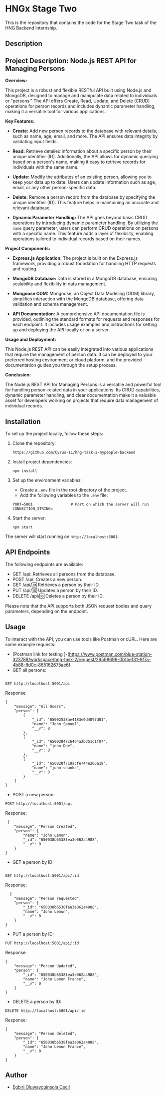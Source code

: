 # HNGx Stage Two

This is the repository that contains the code for the Stage Two task of the HNG Backend Internship.

## Description
## Project Description: Node.js REST API for Managing Persons

**Overview:**

This project is a robust and flexible RESTful API built using Node.js and MongoDB, designed to manage and manipulate data related to individuals or "persons." The API offers Create, Read, Update, and Delete (CRUD) operations for person records and includes dynamic parameter handling, making it a versatile tool for various applications.

**Key Features:**

- **Create:** Add new person records to the database with relevant details, such as name, age, email, and more. The API ensures data integrity by validating input fields.

- **Read:** Retrieve detailed information about a specific person by their unique identifier (ID). Additionally, the API allows for dynamic querying based on a person's name, making it easy to retrieve records for individuals with the same name.

- **Update:** Modify the attributes of an existing person, allowing you to keep your data up to date. Users can update information such as age, email, or any other person-specific data.

- **Delete:** Remove a person record from the database by specifying the unique identifier (ID). This feature helps in maintaining an accurate and relevant database.

- **Dynamic Parameter Handling:** The API goes beyond basic CRUD operations by introducing dynamic parameter handling. By utilizing the `name` query parameter, users can perform CRUD operations on persons with a specific name. This feature adds a layer of flexibility, enabling operations tailored to individual records based on their names.

**Project Components:**

- **Express.js Application:** The project is built on the Express.js framework, providing a robust foundation for handling HTTP requests and routing.

- **MongoDB Database:** Data is stored in a MongoDB database, ensuring scalability and flexibility in data management.

- **Mongoose ODM:** Mongoose, an Object Data Modeling (ODM) library, simplifies interaction with the MongoDB database, offering data validation and schema management.

- **API Documentation:** A comprehensive API documentation file is provided, outlining the standard formats for requests and responses for each endpoint. It includes usage examples and instructions for setting up and deploying the API locally or on a server.

**Usage and Deployment:**

This Node.js REST API can be easily integrated into various applications that require the management of person data. It can be deployed to your preferred hosting environment or cloud platform, and the provided documentation guides you through the setup process.

**Conclusion:**

The Node.js REST API for Managing Persons is a versatile and powerful tool for handling person-related data in your applications. Its CRUD capabilities, dynamic parameter handling, and clear documentation make it a valuable asset for developers working on projects that require data management of individual records.

## Installation

To set up the project locally, follow these steps:

1. Clone the repository:

   ```
   https://github.com/Cyrus-11/hng-task-2-mypeople-backend
   ```

2. Install project dependencies:

   ```
   npm install
   ```

4. Set up the environment variables:

   - Create a `.env` file in the root directory of the project.
   - Add the following variables to the `.env` file:
   ```
   PORT=5001                 # Port on which the server will run
   CONNECTION_STRING=
   ```

5. Start the server:

   ```
   npm start
   ```

The server will start running on `http://localhost:5001`.

## API Endpoints

The following endpoints are available:

- GET /api: Retrieves all persons from the database.
- POST /api: Creates a new person.
- GET /api/:id: Retrieves a person by their ID.
- PUT /api/:id: Updates a person by their ID.
- DELETE /api/:id: Deletes a person by their ID.

Please note that the API supports both JSON request bodies and query parameters, depending on the endpoint.

## Usage

To interact with the API, you can use tools like Postman or cURL. Here are some example requests:
- [Postman link for testing ]-(https://www.postman.com/blue-station-323788/workspace/hng-task-2/request/29598696-0b1bef31-9f7a-4b88-8d0c-865162675ae6)
- GET all persons:

```

GET http://localhost:5001/api

```

Response

```
{
    "message": "All Users",
    "person": [
        {
            "_id": "65002538ae4183e0d4897d81",
            "name": "John Samuel",
            "__v": 0
        },
        {
            "_id": "65002847c6464a2b351c1f07",
            "name": "john Doe",
            "__v": 0
        },
        {
            "_id": "650028f718acfe744e205a19",
            "name": "john shanks",
            "__v": 0
        }
    ]
}
```

- POST a new person:

```
POST http://localhost:5001/api
```

Response:
```
 {
    "message": "Person Created",
    "person": {
        "name": "John Lemon",
        "_id": "650038b6538fea3e062a4988",
        "__v": 0
    }
}
```

- GET a person by ID:

```

GET http://localhost:5001/api/:id

```

Response:

```
  {
    "message": "Person requested",
    "person": {
        "_id": "650038b6538fea3e062a4988",
        "name": "John Lemon",
        "__v": 0
    }
}

```

- PUT a person by ID:

```
PUT http://localhost:5001/api/:id
```
Response:
```
{
    "message": "Person Updated",
    "person": {
        "_id": "650038b6538fea3e062a4988",
        "name": "John Lemon France",
        "__v": 0
    }
}
```

- DELETE a person by ID:

```
DELETE http://localhost:5001/api/:id
```

Response:

```
{
    "message": "Person deleted",
    "person": {
        "_id": "650038b6538fea3e062a4988",
        "name": "John Lemon France",
        "__v": 0
    }
}
```


## Author

- [Egbiri Oluwayouinsola Cecil](https://github.com/Cyrus-11)

```

```
